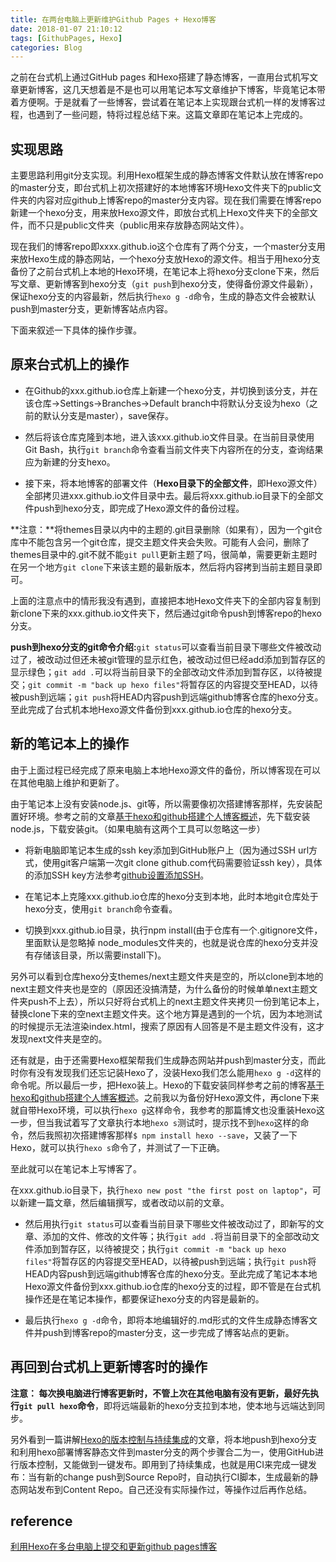 ```yaml
---
title: 在两台电脑上更新维护Github Pages + Hexo博客
date: 2018-01-07 21:10:12
tags: [GithubPages, Hexo]
categories: Blog
---
```


之前在台式机上通过GitHub pages 和Hexo搭建了静态博客，一直用台式机写文章更新博客，这几天想着是不是也可以用笔记本写文章维护下博客，毕竟笔记本带着方便啊。于是就看了一些博客，尝试着在笔记本上实现跟台式机一样的发博客过程，也遇到了一些问题，特将过程总结下来。这篇文章即在笔记本上完成的。

<!--more-->

## 实现思路

主要思路利用git分支实现。利用Hexo框架生成的静态博客文件默认放在博客repo的master分支，即台式机上初次搭建好的本地博客环境Hexo文件夹下的public文件夹的内容对应github上博客repo的master分支内容。现在我们需要在博客repo新建一个hexo分支，用来放Hexo源文件，即放台式机上Hexo文件夹下的全部文件，而不只是public文件夹（public用来存放静态网站文件）。

现在我们的博客repo即xxxx.github.io这个仓库有了两个分支，一个master分支用来放Hexo生成的静态网站，一个hexo分支放Hexo的源文件。相当于用hexo分支备份了之前台式机上本地的Hexo环境，在笔记本上将hexo分支clone下来，然后写文章、更新博客到hexo分支（`git push`到hexo分支，使得备份源文件最新），保证hexo分支的内容最新，然后执行`hexo g -d`命令，生成的静态文件会被默认push到master分支，更新博客站点内容。

下面来叙述一下具体的操作步骤。

## 原来台式机上的操作

- 在Github的xxx.github.io仓库上新建一个hexo分支，并切换到该分支，并在该仓库->Settings->Branches->Default branch中将默认分支设为hexo（之前的默认分支是master），save保存。


- 然后将该仓库克隆到本地，进入该xxx.github.io文件目录。在当前目录使用Git Bash，执行`git branch`命令查看当前文件夹下内容所在的分支，查询结果应为新建的分支hexo。


- 接下来，将本地博客的部署文件（**Hexo目录下的全部文件**，即Hexo源文件）全部拷贝进xxx.github.io文件目录中去。最后将xxx.github.io目录下的全部文件push到hexo分支，即完成了Hexo源文件的备份过程。

**注意：**将themes目录以内中的主题的.git目录删除（如果有），因为一个git仓库中不能包含另一个git仓库，提交主题文件夹会失败。可能有人会问，删除了themes目录中的.git不就不能`git pull`更新主题了吗，很简单，需要更新主题时在另一个地方`git clone`下来该主题的最新版本，然后将内容拷到当前主题目录即可。

上面的注意点中的情形我没有遇到，直接把本地Hexo文件夹下的全部内容复制到新clone下来的xxx.github.io文件夹下，然后通过git命令push到博客repo的hexo分支。

**push到hexo分支的git命令介绍:**`git status`可以查看当前目录下哪些文件被改动过了，被改动过但还未被git管理的显示红色，被改动过但已经add添加到暂存区的显示绿色；`git add .`可以将当前目录下的全部改动文件添加到暂存区，以待被提交；`git commit -m "back up hexo files"`将暂存区的内容提交至HEAD，以待被push到远端；`git push`将HEAD内容push到远端github博客仓库的hexo分支。至此完成了台式机本地Hexo源文件备份到xxx.github.io仓库的hexo分支。

## 新的笔记本上的操作

由于上面过程已经完成了原来电脑上本地Hexo源文件的备份，所以博客现在可以在其他电脑上维护和更新了。

由于笔记本上没有安装node.js、git等，所以需要像初次搭建博客那样，先安装配置好环境。参考之前的文章[基于hexo和github搭建个人博客概述](http://shirley5li.me/2017/08/06/hello-world/)，先下载安装node.js，下载安装git。（如果电脑有这两个工具可以忽略这一步）

- 将新电脑即笔记本生成的ssh key添加到GitHub账户上（因为通过SSH url方式，使用git客户端第一次git clone github.com代码需要验证ssh key），具体的添加SSH key方法参考[github设置添加SSH](http://blog.csdn.net/binyao02123202/article/details/20130891)。

- 在笔记本上克隆xxx.github.io仓库的hexo分支到本地，此时本地git仓库处于hexo分支，使用`git branch`命令查看。


- 切换到xxx.github.io目录，执行npm install(由于仓库有一个.gitignore文件，里面默认是忽略掉 node_modules文件夹的，也就是说仓库的hexo分支并没有存储该目录，所以需要install下)。

另外可以看到仓库hexo分支themes/next主题文件夹是空的，所以clone到本地的next主题文件夹也是空的（原因还没搞清楚，为什么备份的时候单单next主题文件夹push不上去），所以只好将台式机上的next主题文件夹拷贝一份到笔记本上，替换clone下来的空next主题文件夹。这个地方算是遇到的一个坑，因为本地测试的时候提示无法渲染index.html，搜索了原因有人回答是不是主题文件没有，这才发现next文件夹是空的。

还有就是，由于还需要Hexo框架帮我们生成静态网站并push到master分支，而此时你有没有发现我们还忘记装Hexo了，没装Hexo我们怎么能用`hexo g -d`这样的命令呢。所以最后一步，把Hexo装上。Hexo的下载安装同样参考之前的博客[基于hexo和github搭建个人博客概述](http://shirley5li.me/2017/08/06/hello-world/)。之前我以为备份好Hexo源文件，再clone下来就自带Hexo环境，可以执行`hexo g`这样命令，我参考的那篇博文也没重装Hexo这一步，但当我试着写了文章执行本地`hexo s`测试时，提示找不到`hexo`这样的命令，然后我照初次搭建博客那样`$ npm install hexo --save`，又装了一下Hexo，就可以执行`hexo s`命令了，并测试了一下正确。

至此就可以在笔记本上写博客了。

在xxx.github.io目录下，执行`hexo new post "the first post on laptop"`，可以新建一篇文章，然后编辑撰写，或者改动以前的文章。

- 然后用执行`git status`可以查看当前目录下哪些文件被改动过了，即新写的文章、添加的文件、修改的文件等；执行`git add .`将当前目录下的全部改动文件添加到暂存区，以待被提交；执行`git commit -m "back up hexo files"`将暂存区的内容提交至HEAD，以待被push到远端；执行`git push`将HEAD内容push到远端github博客仓库的hexo分支。至此完成了笔记本本地Hexo源文件备份到xxx.github.io仓库的hexo分支的过程，即不管是在台式机操作还是在笔记本操作，都要保证hexo分支的内容是最新的。

- 最后执行`hexo g -d`命令，即将本地编辑好的.md形式的文件生成静态博客文件并push到博客repo的master分支，这一步完成了博客站点的更新。


## 再回到台式机上更新博客时的操作

**注意： 每次换电脑进行博客更新时，不管上次在其他电脑有没有更新，最好先执行`git pull hexo`命令**，即将远端最新的hexo分支拉到本地，使本地与远端达到同步。

另外看到一篇讲解[Hexo的版本控制与持续集成](https://formulahendry.github.io/2016/12/04/hexo-ci/)的文章，将本地push到hexo分支和利用hexo部署博客静态文件到master分支的两个步骤合二为一，使用GitHub进行版本控制，又能做到一键发布。即用到了持续集成，也就是用CI来完成一键发布：当有新的change push到Source Repo时，自动执行CI脚本，生成最新的静态网站发布到Content Repo。自己还没有实际操作过，等操作过后再作总结。

## reference

[利用Hexo在多台电脑上提交和更新github pages博客](https://www.jianshu.com/p/0b1fccce74e0)

